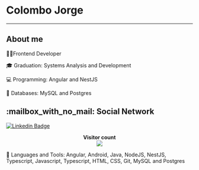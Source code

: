 # Colombo Jorge




--------------------------
## About me

<div>
<p>👨‍💻Frontend Developer</p>
<p>🎓 Graduation: Systems Analysis and Development</p>
<p>💻 Programming: Angular and NestJS</p>
<p>💾 Databases: MySQL and Postgres </p>
</div>

<p align="center"> 
  <h2>:mailbox_with_no_mail: Social Network</h2>

[![Linkedin Badge](https://img.shields.io/badge/-Colombo%20Jorge-6633cc?style=flat-square&logo=Linkedin&logoColor=white&link=https://www.linkedin.com/in/colombo-dos-anjos-a6006b112/)](https://www.linkedin.com/in/colombo-dos-anjos-a6006b112/) 

</p>
 
 <p align="center"> 
  <b>Visitor count</b><br>
  <img src="https://profile-counter.glitch.me/Colombo97/count.svg" />
</p>


📌 Languages and Tools:
Angular, Android, Java, NodeJS, NestJS, Typescript, Javascript, Typescript, HTML, CSS, Git, MySQL and Postgres
